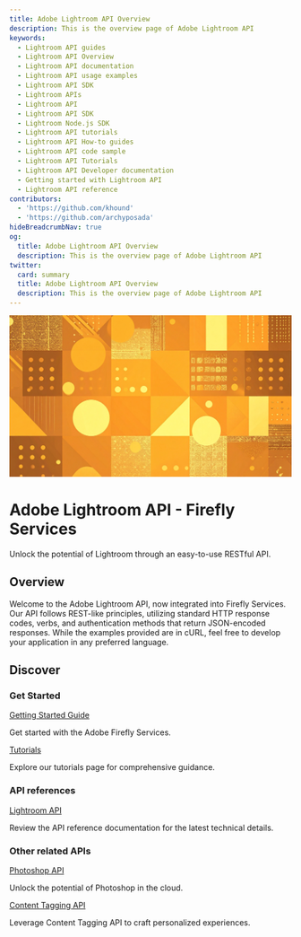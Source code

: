 ```yaml
---
title: Adobe Lightroom API Overview
description: This is the overview page of Adobe Lightroom API
keywords:
  - Lightroom API guides
  - Lightroom API Overview
  - Lightroom API documentation
  - Lightroom API usage examples
  - Lightroom API SDK
  - Lightroom APIs
  - Lightroom API
  - Lightroom API SDK
  - Lightroom Node.js SDK
  - Lightroom API tutorials
  - Lightroom API How-to guides
  - Lightroom API code sample
  - Lightroom API Tutorials
  - Lightroom API Developer documentation
  - Getting started with Lightroom API
  - Lightroom API reference
contributors:
  - 'https://github.com/khound'
  - 'https://github.com/archyposada'
hideBreadcrumbNav: true
og:
  title: Adobe Lightroom API Overview
  description: This is the overview page of Adobe Lightroom API
twitter:
  card: summary
  title: Adobe Lightroom API Overview
  description: This is the overview page of Adobe Lightroom API
---
```


<Hero slots="image, heading, text" background="rgb(45, 55, 72)"/>

![Lightroom Hero Image](./lightroomHero.jpg)

# Adobe Lightroom API - Firefly Services

Unlock the potential of Lightroom through an easy-to-use RESTful API.

## Overview

Welcome to the Adobe Lightroom API, now integrated into Firefly Services. Our API follows REST-like principles, utilizing standard HTTP response codes, verbs, and authentication methods that return JSON-encoded responses. While the examples provided are in cURL, feel free to develop your application in any preferred language.

## Discover

<DiscoverBlock slots="heading, link, text"/>

### Get Started

[Getting Started Guide](./getting_started/)

Get started with the Adobe Firefly Services.

<DiscoverBlock slots="link, text"/>

[Tutorials](./guides/)

Explore our tutorials page for comprehensive guidance.

<DiscoverBlock slots="heading, link, text"/>

### API references

[Lightroom API](./api/)

Review the API reference documentation for the latest technical details.

<DiscoverBlock slots="heading,link, text"/>

### Other related APIs

[Photoshop API](https://developer.adobe.com/firefly-services/docs/photoshop/api/?aio_internal)

Unlock the potential of Photoshop in the cloud.

<DiscoverBlock slots="link, text"/>

[Content Tagging API](https://experienceleague.adobe.com/docs/experience-platform/intelligent-services/content-commerce-ai/overview.html)

Leverage Content Tagging API to craft personalized experiences.
